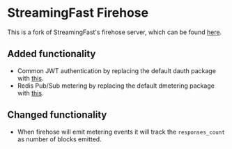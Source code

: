 # StreamingFast Firehose

This is a fork of StreamingFast's firehose server, which can be found [here](https://github.com/streamingfast/firehose).

## Added functionality

* Common JWT authentication by replacing the default dauth package with [this](https://github.com/pinax-network/dauth).
* Redis Pub/Sub metering by replacing the default dmetering package with [this](https://github.com/pinax-network/dmetering).

## Changed functionality

* When firehose will emit metering events it will track the `responses_count` as number of blocks emitted.
